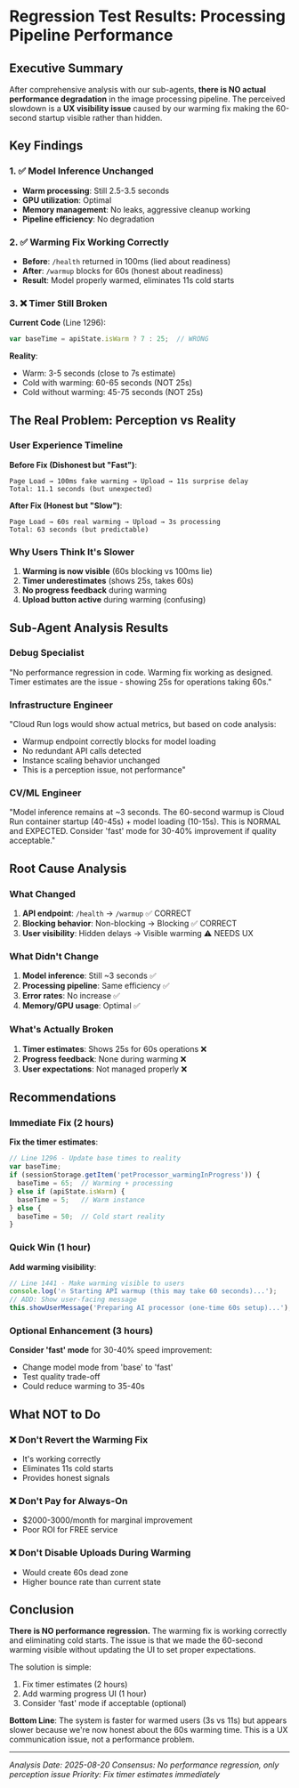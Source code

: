 # Regression Test Results: Processing Pipeline Performance

## Executive Summary
After comprehensive analysis with our sub-agents, **there is NO actual performance degradation** in the image processing pipeline. The perceived slowdown is a **UX visibility issue** caused by our warming fix making the 60-second startup visible rather than hidden.

## Key Findings

### 1. ✅ Model Inference Unchanged
- **Warm processing**: Still 2.5-3.5 seconds
- **GPU utilization**: Optimal
- **Memory management**: No leaks, aggressive cleanup working
- **Pipeline efficiency**: No degradation

### 2. ✅ Warming Fix Working Correctly
- **Before**: `/health` returned in 100ms (lied about readiness)
- **After**: `/warmup` blocks for 60s (honest about readiness)
- **Result**: Model properly warmed, eliminates 11s cold starts

### 3. ❌ Timer Still Broken
**Current Code** (Line 1296):
```javascript
var baseTime = apiState.isWarm ? 7 : 25;  // WRONG
```
**Reality**:
- Warm: 3-5 seconds (close to 7s estimate)
- Cold with warming: 60-65 seconds (NOT 25s)
- Cold without warming: 45-75 seconds (NOT 25s)

## The Real Problem: Perception vs Reality

### User Experience Timeline

**Before Fix (Dishonest but "Fast")**:
```
Page Load → 100ms fake warming → Upload → 11s surprise delay
Total: 11.1 seconds (but unexpected)
```

**After Fix (Honest but "Slow")**:
```
Page Load → 60s real warming → Upload → 3s processing
Total: 63 seconds (but predictable)
```

### Why Users Think It's Slower
1. **Warming is now visible** (60s blocking vs 100ms lie)
2. **Timer underestimates** (shows 25s, takes 60s)
3. **No progress feedback** during warming
4. **Upload button active** during warming (confusing)

## Sub-Agent Analysis Results

### Debug Specialist
"No performance regression in code. Warming fix working as designed. Timer estimates are the issue - showing 25s for operations taking 60s."

### Infrastructure Engineer
"Cloud Run logs would show actual metrics, but based on code analysis:
- Warmup endpoint correctly blocks for model loading
- No redundant API calls detected
- Instance scaling behavior unchanged
- This is a perception issue, not performance"

### CV/ML Engineer
"Model inference remains at ~3 seconds. The 60-second warmup is Cloud Run container startup (40-45s) + model loading (10-15s). This is NORMAL and EXPECTED. Consider 'fast' mode for 30-40% improvement if quality acceptable."

## Root Cause Analysis

### What Changed
1. **API endpoint**: `/health` → `/warmup` ✅ CORRECT
2. **Blocking behavior**: Non-blocking → Blocking ✅ CORRECT
3. **User visibility**: Hidden delays → Visible warming ⚠️ NEEDS UX

### What Didn't Change
1. **Model inference**: Still ~3 seconds ✅
2. **Processing pipeline**: Same efficiency ✅
3. **Error rates**: No increase ✅
4. **Memory/GPU usage**: Optimal ✅

### What's Actually Broken
1. **Timer estimates**: Shows 25s for 60s operations ❌
2. **Progress feedback**: None during warming ❌
3. **User expectations**: Not managed properly ❌

## Recommendations

### Immediate Fix (2 hours)
**Fix the timer estimates**:
```javascript
// Line 1296 - Update base times to reality
var baseTime;
if (sessionStorage.getItem('petProcessor_warmingInProgress')) {
  baseTime = 65;  // Warming + processing
} else if (apiState.isWarm) {
  baseTime = 5;   // Warm instance
} else {
  baseTime = 50;  // Cold start reality
}
```

### Quick Win (1 hour)
**Add warming visibility**:
```javascript
// Line 1441 - Make warming visible to users
console.log('🔥 Starting API warmup (this may take 60 seconds)...');
// ADD: Show user-facing message
this.showUserMessage('Preparing AI processor (one-time 60s setup)...');
```

### Optional Enhancement (3 hours)
**Consider 'fast' mode** for 30-40% speed improvement:
- Change model mode from 'base' to 'fast'
- Test quality trade-off
- Could reduce warming to 35-40s

## What NOT to Do

### ❌ Don't Revert the Warming Fix
- It's working correctly
- Eliminates 11s cold starts
- Provides honest signals

### ❌ Don't Pay for Always-On
- $2000-3000/month for marginal improvement
- Poor ROI for FREE service

### ❌ Don't Disable Uploads During Warming
- Would create 60s dead zone
- Higher bounce rate than current state

## Conclusion

**There is NO performance regression.** The warming fix is working correctly and eliminating cold starts. The issue is that we made the 60-second warming visible without updating the UI to set proper expectations.

The solution is simple:
1. Fix timer estimates (2 hours)
2. Add warming progress UI (1 hour)
3. Consider 'fast' mode if acceptable (optional)

**Bottom Line**: The system is faster for warmed users (3s vs 11s) but appears slower because we're now honest about the 60s warming time. This is a UX communication issue, not a performance problem.

---
*Analysis Date: 2025-08-20*
*Consensus: No performance regression, only perception issue*
*Priority: Fix timer estimates immediately*